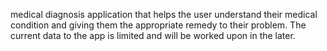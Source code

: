 medical diagnosis application that helps the user understand their medical condition and giving them the appropriate remedy to their problem.
The current data to the app is limited and will be worked upon in the later.
